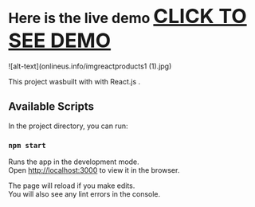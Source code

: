 # Here is the live demo <a href="http://onlineus.info/" style="font-size: 40px">CLICK TO SEE DEMO</a>

![alt-text](onlineus.info/imgreactproducts1 (1).jpg)


This project wasbuilt with with React.js .

## Available Scripts

In the project directory, you can run:

### `npm start`

Runs the app in the development mode.<br>
Open [http://localhost:3000](http://localhost:3000) to view it in the browser.

The page will reload if you make edits.<br>
You will also see any lint errors in the console.





